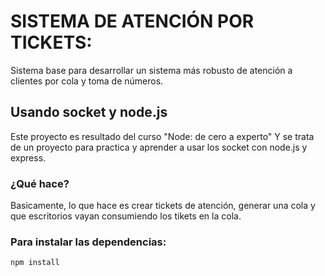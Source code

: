 # SISTEMA DE ATENCIÓN POR TICKETS:

Sistema base para desarrollar un sistema más robusto de atención a clientes por cola y toma de números.

## Usando socket y node.js
Este proyecto es resultado del curso "Node: de cero a experto"
Y se trata de un proyecto para practica y aprender a usar los socket con node.js y express.

### ¿Qué hace?

Basicamente, lo que hace es crear tickets de atención, generar una cola y que escritorios vayan consumiendo los tikets en la cola.

### Para instalar las dependencias:
```
npm install
```